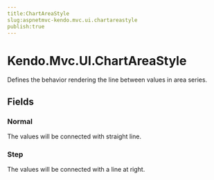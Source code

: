 ```yaml
---
title:ChartAreaStyle
slug:aspnetmvc-kendo.mvc.ui.chartareastyle
publish:true
---
```


# Kendo.Mvc.UI.ChartAreaStyle
Defines the behavior rendering the line between values in area series.

## Fields
### Normal
The values will be connected with straight line.
### Step
The values will be connected with a line at right.




